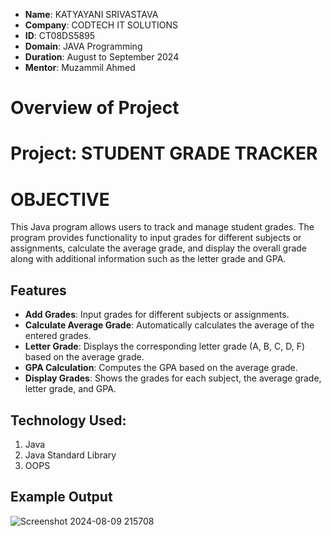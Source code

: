 - **Name**: KATYAYANI SRIVASTAVA
- **Company**: CODTECH IT SOLUTIONS
- **ID**: CT08DS5895
- **Domain**: JAVA Programming
- **Duration**: August to September 2024
- **Mentor**: Muzammil Ahmed

# Overview of Project
# Project: STUDENT GRADE TRACKER

# OBJECTIVE

This Java program allows users to track and manage student grades. The program provides functionality to input grades for different subjects or assignments, calculate the average grade, and display the overall grade along with additional information such as the letter grade and GPA.

## Features

- **Add Grades**: Input grades for different subjects or assignments.
- **Calculate Average Grade**: Automatically calculates the average of the entered grades.
- **Letter Grade**: Displays the corresponding letter grade (A, B, C, D, F) based on the average grade.
- **GPA Calculation**: Computes the GPA based on the average grade.
- **Display Grades**: Shows the grades for each subject, the average grade, letter grade, and GPA.

## Technology Used:
1) Java
2) Java Standard Library
3) OOPS

## Example Output

![Screenshot 2024-08-09 215708](https://github.com/user-attachments/assets/de71d868-2488-4bcd-be70-cf2fc6efcf51)


